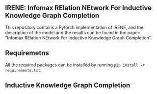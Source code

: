 ## IRENE: Infomax RElation NEtwork For Inductive Knowledge Graph Completion

This repository contains a Pytorch implementation of IRENE, and the description of the model and the results can be found in the paper: "Infomax RElation NEtwork For Inductive Knowledge Graph Completion".

## Requiremetns

All the required packages can be installed by running `pip install -r requirements.txt`.

## Inductive Knowledge Graph Completion


